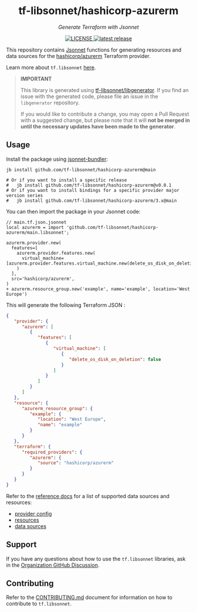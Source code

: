 <h1 align="center">tf-libsonnet/hashicorp-azurerm</h1>

<p align="center">
  <em>Generate Terraform with Jsonnet</em>
</p>

<p align="center">
  <a href="https://github.com/tf-libsonnet/hashicorp-azurerm/blob/main/LICENSE">
    <img alt="LICENSE" src="https://img.shields.io/github/license/tf-libsonnet/hashicorp-azurerm?style=for-the-badge">
  </a>
  <a href="https://github.com/tf-libsonnet/hashicorp-azurerm/releases/latest">
    <img alt="latest release" src="https://img.shields.io/github/v/release/tf-libsonnet/hashicorp-azurerm?style=for-the-badge">
  </a>
</p>

This repository contains [Jsonnet](https://jsonnet.org/) functions for generating resources and data sources for the
[hashicorp/azurerm](https://registry.terraform.io/providers/hashicorp/azurerm) Terraform provider.

Learn more about `tf.libsonnet` [here](https://docs.tflibsonnet.com).

> **IMPORTANT**
>
> This library is generated using [tf-libsonnet/libgenerator](https://github.com/tf-libsonnet/libgenerator). If you find
> an issue with the generated code, please file an issue in the `libgenerator` repository.
>
> If you would like to contribute a change, you may open a Pull Request with a suggested change, but please note that it
> will **not be merged in until the necessary updates have been made to the generator**.

## Usage

Install the package using [jsonnet-bundler](https://github.com/jsonnet-bundler/jsonnet-bundler):

```
jb install github.com/tf-libsonnet/hashicorp-azurerm@main

# Or if you want to install a specific release
#   jb install github.com/tf-libsonnet/hashicorp-azurerm@v0.0.1
# Or if you want to install bindings for a specific provider major version series
#   jb install github.com/tf-libsonnet/hashicorp-azurerm/3.x@main
```

You can then import the package in your Jsonnet code:

```jsonnet
// main.tf.json.jsonnet
local azurerm = import 'github.com/tf-libsonnet/hashicorp-azurerm/main.libsonnet';

azurerm.provider.new(
  features=[
    azurerm.provider.features.new(
      virtual_machine=[azurerm.provider.features.virtual_machine.new(delete_os_disk_on_deletion=false)],
    )
  ],
  src='hashicorp/azurerm',
)
+ azurerm.resource_group.new('example', name='example', location='West Europe')
```

This will generate the following Terraform JSON :

```json
{
   "provider": {
      "azurerm": [
         {
            "features": [
               {
                  "virtual_machine": [
                     {
                        "delete_os_disk_on_deletion": false
                     }
                  ]
               }
            ]
         }
      ]
   },
   "resource": {
      "azurerm_resource_group": {
         "example": {
            "location": "West Europe",
            "name": "example"
         }
      }
   },
   "terraform": {
      "required_providers": {
         "azurerm": {
            "source": "hashicorp/azurerm"
         }
      }
   }
}
```

Refer to the [reference docs](/docs/3.x/README.md) for a list of supported data sources and resources:

- [provider config](/docs/3.x/provider.md)
- [resources](/docs/3.x/README.md)
- [data sources](/docs/3.x/data/index.md)


## Support

If you have any questions about how to use the `tf.libsonnet` libraries, ask in the [Organization GitHub
Discussion](https://github.com/orgs/tf-libsonnet/discussions).


## Contributing

Refer to the [CONTRIBUTING.md](/CONTRIBUTING.md) document for information on how to contribute to `tf.libsonnet`.
